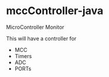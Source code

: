 # mccController-java
MicroController Monitor 

This will have a controller for
* MCC
* Timers
* ADC
* PORTs

